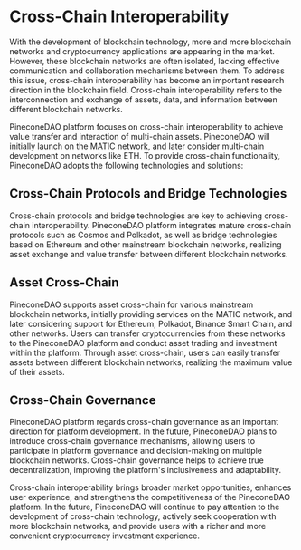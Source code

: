 # Cross-Chain Interoperability

With the development of blockchain technology, more and more blockchain networks and cryptocurrency applications are appearing in the market. However, these blockchain networks are often isolated, lacking effective communication and collaboration mechanisms between them. To address this issue, cross-chain interoperability has become an important research direction in the blockchain field. Cross-chain interoperability refers to the interconnection and exchange of assets, data, and information between different blockchain networks.

PineconeDAO platform focuses on cross-chain interoperability to achieve value transfer and interaction of multi-chain assets. PineconeDAO will initially launch on the MATIC network, and later consider multi-chain development on networks like ETH. To provide cross-chain functionality, PineconeDAO adopts the following technologies and solutions:

## **Cross-Chain Protocols and Bridge Technologies**&#x20;

Cross-chain protocols and bridge technologies are key to achieving cross-chain interoperability. PineconeDAO platform integrates mature cross-chain protocols such as Cosmos and Polkadot, as well as bridge technologies based on Ethereum and other mainstream blockchain networks, realizing asset exchange and value transfer between different blockchain networks.

## **Asset Cross-Chain**&#x20;

PineconeDAO supports asset cross-chain for various mainstream blockchain networks, initially providing services on the MATIC network, and later considering support for Ethereum, Polkadot, Binance Smart Chain, and other networks. Users can transfer cryptocurrencies from these networks to the PineconeDAO platform and conduct asset trading and investment within the platform. Through asset cross-chain, users can easily transfer assets between different blockchain networks, realizing the maximum value of their assets.

## **Cross-Chain Governance**&#x20;

PineconeDAO platform regards cross-chain governance as an important direction for platform development. In the future, PineconeDAO plans to introduce cross-chain governance mechanisms, allowing users to participate in platform governance and decision-making on multiple blockchain networks. Cross-chain governance helps to achieve true decentralization, improving the platform's inclusiveness and adaptability.

Cross-chain interoperability brings broader market opportunities, enhances user experience, and strengthens the competitiveness of the PineconeDAO platform. In the future, PineconeDAO will continue to pay attention to the development of cross-chain technology, actively seek cooperation with more blockchain networks, and provide users with a richer and more convenient cryptocurrency investment experience.
